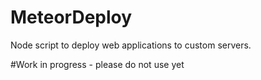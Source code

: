 MeteorDeploy
============

Node script to deploy web applications to custom servers.

#Work in progress - please do not use yet